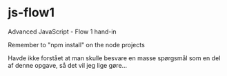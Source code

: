 # js-flow1
 Advanced JavaScript - Flow 1 hand-in

Remember to "npm install" on the node projects


Havde ikke forstået at man skulle besvare en masse spørgsmål som en del af denne opgave, så det vil jeg lige gøre...
